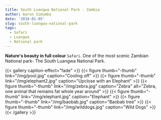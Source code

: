 ```yaml
---
title: South Luangwa National Park - Zambia
author: Aaron Simumba
date: '2018-01-05'
slug: south-luangwa-national-park
tags:
  - Safari
  - Luangwa
  - National park
---
```


**Nature's beauty in full colour** `Safari`.
One of the most scenic Zambian National park- The South Luangwa National Park.


{{< gallery caption-effect="fade" >}}
  {{< figure thumb="-thumb" link="/img/pool.jpg" caption="Cooling off" >}}
  {{< figure thumb="-thumb" link="/img/elephant2.jpg" caption="Upclose with an Elephant" >}}
  {{< figure thumb="-thumb" link="/img/zebra.jpg" caption="Zebra" alt="Zebra, one animal that remains fat whole year around" >}}
  {{< figure thumb="-thumb" link="/img/elephant.jpg" caption="Elephant" >}}
  {{< figure thumb="-thumb" link="/img/baobab.jpg" caption="Baobab tree" >}}
  {{< figure thumb="-thumb" link="/img/wilddogs.jpg" caption="Wild Dogs" >}}
{{< /gallery >}}

<!--more-->


